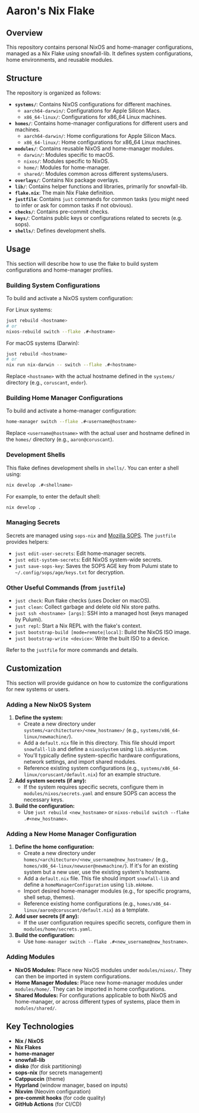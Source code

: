 # Aaron's Nix Flake

## Overview

This repository contains personal NixOS and home-manager configurations, managed as a Nix Flake using snowfall-lib. It defines system configurations, home environments, and reusable modules.

## Structure

The repository is organized as follows:

- **`systems/`**: Contains NixOS configurations for different machines.
  - `aarch64-darwin/`: Configurations for Apple Silicon Macs.
  - `x86_64-linux/`: Configurations for x86_64 Linux machines.
- **`homes/`**: Contains home-manager configurations for different users and machines.
  - `aarch64-darwin/`: Home configurations for Apple Silicon Macs.
  - `x86_64-linux/`: Home configurations for x86_64 Linux machines.
- **`modules/`**: Contains reusable NixOS and home-manager modules.
  - `darwin/`: Modules specific to macOS.
  - `nixos/`: Modules specific to NixOS.
  - `home/`: Modules for home-manager.
  - `shared/`: Modules common across different systems/users.
- **`overlays/`**: Contains Nix package overlays.
- **`lib/`**: Contains helper functions and libraries, primarily for snowfall-lib.
- **`flake.nix`**: The main Nix Flake definition.
- **`justfile`**: Contains `just` commands for common tasks (you might need to infer or ask for common tasks if not obvious).
- **`checks/`**: Contains pre-commit checks.
- **`keys/`**: Contains public keys or configurations related to secrets (e.g. sops).
- **`shells/`**: Defines development shells.

## Usage

This section will describe how to use the flake to build system configurations and home-manager profiles.

### Building System Configurations

To build and activate a NixOS system configuration:

For Linux systems:
```bash
just rebuild <hostname>
# or
nixos-rebuild switch --flake .#<hostname>
```

For macOS systems (Darwin):
```bash
just rebuild <hostname>
# or
nix run nix-darwin -- switch --flake .#<hostname>
```
Replace `<hostname>` with the actual hostname defined in the `systems/` directory (e.g., `coruscant`, `endor`).

### Building Home Manager Configurations

To build and activate a home-manager configuration:

```bash
home-manager switch --flake .#<username@hostname>
```
Replace `<username@hostname>` with the actual user and hostname defined in the `homes/` directory (e.g., `aaron@coruscant`).

### Development Shells

This flake defines development shells in `shells/`. You can enter a shell using:
```bash
nix develop .#<shellname>
```
For example, to enter the default shell:
```bash
nix develop .
```

### Managing Secrets

Secrets are managed using `sops-nix` and [Mozilla SOPS](https://github.com/mozilla/sops).
The `justfile` provides helpers:
- `just edit-user-secrets`: Edit home-manager secrets.
- `just edit-system-secrets`: Edit NixOS system-wide secrets.
- `just save-sops-key`: Saves the SOPS AGE key from Pulumi state to `~/.config/sops/age/keys.txt` for decryption.

### Other Useful Commands (from `justfile`)

- `just check`: Run flake checks (uses Docker on macOS).
- `just clean`: Collect garbage and delete old Nix store paths.
- `just ssh <hostname> [args]`: SSH into a managed host (keys managed by Pulumi).
- `just repl`: Start a Nix REPL with the flake's context.
- `just bootstrap-build [mode=remote|local]`: Build the NixOS ISO image.
- `just bootstrap-write <device>`: Write the built ISO to a device.

Refer to the `justfile` for more commands and details.

## Customization

This section will provide guidance on how to customize the configurations for new systems or users.

### Adding a New NixOS System

1.  **Define the system:**
    *   Create a new directory under `systems/<architecture>/<new_hostname>/` (e.g., `systems/x86_64-linux/newmachine/`).
    *   Add a `default.nix` file in this directory. This file should import `snowfall-lib` and define a `nixosSystem` using `lib.mkSystem`.
    *   You'll typically define system-specific hardware configurations, network settings, and import shared modules.
    *   Reference existing system configurations (e.g., `systems/x86_64-linux/coruscant/default.nix`) for an example structure.
2.  **Add system secrets (if any):**
    *   If the system requires specific secrets, configure them in `modules/nixos/secrets.yaml` and ensure SOPS can access the necessary keys.
3.  **Build the configuration:**
    *   Use `just rebuild <new_hostname>` or `nixos-rebuild switch --flake .#<new_hostname>`.

### Adding a New Home Manager Configuration

1.  **Define the home configuration:**
    *   Create a new directory under `homes/<architecture>/<new_username@new_hostname>/` (e.g., `homes/x86_64-linux/newuser@newmachine/`). If it's for an existing system but a new user, use the existing system's hostname.
    *   Add a `default.nix` file. This file should import `snowfall-lib` and define a `homeManagerConfiguration` using `lib.mkHome`.
    *   Import desired home-manager modules (e.g., for specific programs, shell setup, themes).
    *   Reference existing home configurations (e.g., `homes/x86_64-linux/aaron@coruscant/default.nix`) as a template.
2.  **Add user secrets (if any):**
    *   If the user configuration requires specific secrets, configure them in `modules/home/secrets.yaml`.
3.  **Build the configuration:**
    *   Use `home-manager switch --flake .#<new_username@new_hostname>`.

### Adding Modules

-   **NixOS Modules:** Place new NixOS modules under `modules/nixos/`. They can then be imported in system configurations.
-   **Home Manager Modules:** Place new home-manager modules under `modules/home/`. They can be imported in home configurations.
-   **Shared Modules:** For configurations applicable to both NixOS and home-manager, or across different types of systems, place them in `modules/shared/`.

## Key Technologies

- **Nix / NixOS**
- **Nix Flakes**
- **home-manager**
- **snowfall-lib**
- **disko** (for disk partitioning)
- **sops-nix** (for secrets management)
- **Catppuccin** (theme)
- **Hyprland** (window manager, based on inputs)
- **Nixvim** (Neovim configuration)
- **pre-commit hooks** (for code quality)
- **GitHub Actions** (for CI/CD)
